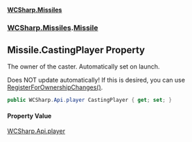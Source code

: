 #### [WCSharp.Missiles](README.md 'README')
### [WCSharp.Missiles](WCSharp.Missiles.md 'WCSharp.Missiles').[Missile](WCSharp.Missiles.Missile.md 'WCSharp.Missiles.Missile')

## Missile.CastingPlayer Property

The owner of the caster. Automatically set on launch.  
  
Does NOT update automatically! If this is desired, you can use [RegisterForOwnershipChanges()](WCSharp.Missiles.MissileSystem.RegisterForOwnershipChanges().md 'WCSharp.Missiles.MissileSystem.RegisterForOwnershipChanges()').

```csharp
public WCSharp.Api.player CastingPlayer { get; set; }
```

#### Property Value
[WCSharp.Api.player](https://docs.microsoft.com/en-us/dotnet/api/WCSharp.Api.player 'WCSharp.Api.player')